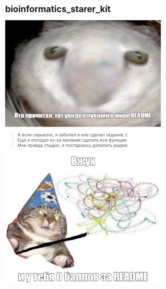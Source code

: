 # bioinformatics_starer_kit
![тык](https://github.com/ivandkoz/bioinformatics_starer_kit/blob/test_input_branch/img/kto_prochital.jpg)

> А если серьезно, я заболел и еле сделал задание :( <br>
> Еще и опоздал из-за желания сделать все функции <br>
> Мне правда стыдно, я постараюсь допилить ридми

![вжух](https://github.com/ivandkoz/bioinformatics_starer_kit/blob/test_input_branch/img/vzhuh.jpg)
